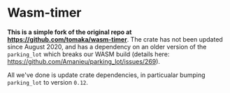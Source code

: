 # Wasm-timer

**This is a simple fork of the original repo at https://github.com/tomaka/wasm-timer**. The crate has
not been updated since August 2020, and has a dependency on an older version of the `parking_lot`
which breaks our WASM build (details here: https://github.com/Amanieu/parking_lot/issues/269).

All we've done is update crate dependencies, in particualar bumping `parking_lot` to version `0.12`.
